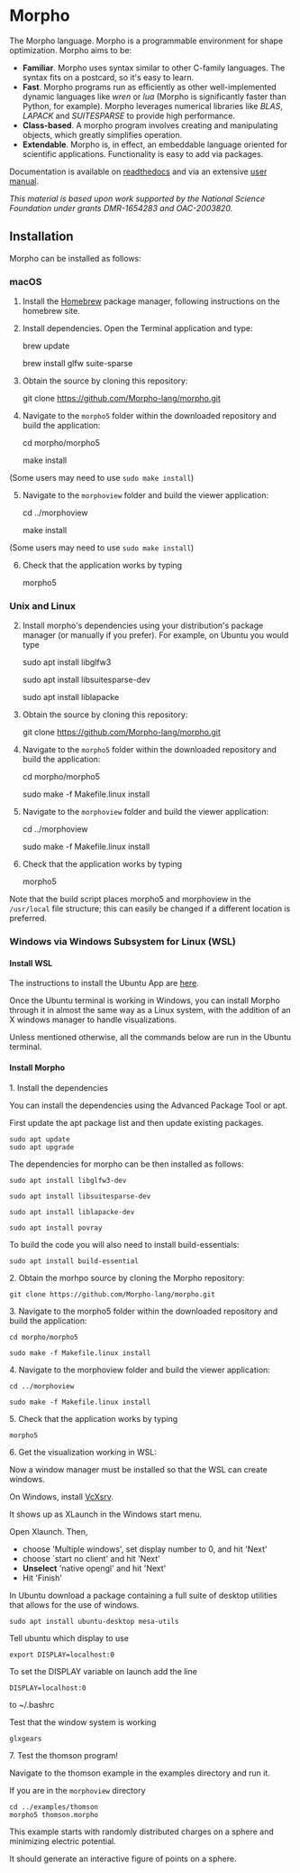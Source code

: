 # Morpho
The Morpho language. Morpho is a programmable environment for shape optimization. Morpho aims to be:

* **Familiar**. Morpho uses syntax similar to other C-family languages. The syntax fits on a postcard, so it's easy to learn.
* **Fast**. Morpho programs run as efficiently as other well-implemented dynamic languages like *wren* or *lua* (Morpho is significantly faster than Python, for example). Morpho leverages numerical libraries like *BLAS*, *LAPACK* and *SUITESPARSE* to provide high performance.
* **Class-based**. A morpho program involves creating and manipulating objects, which greatly simplifies operation.
* **Extendable**. Morpho is, in effect, an embeddable language oriented for scientific applications. Functionality is easy to add via packages.

Documentation is available on [readthedocs](https://morpho-lang.readthedocs.io/en/latest/) and via an extensive [user manual](https://github.com/Morpho-lang/morpho/blob/main/manual/manual.pdf).

*This material is based upon work supported by the National Science Foundation under grants DMR-1654283 and OAC-2003820.*

## Installation

Morpho can be installed as follows:

### macOS

1. Install the [Homebrew](https://brew.sh) package manager, following instructions on the homebrew site.

2. Install dependencies. Open the Terminal application and type:

    brew update

    brew install glfw suite-sparse

3. Obtain the source by cloning this repository:

    git clone https://github.com/Morpho-lang/morpho.git

4. Navigate to the `morpho5` folder within the downloaded repository and build the application:

    cd morpho/morpho5

    make install

(Some users may need to use `sudo make install`)

5. Navigate to the `morphoview` folder and build the viewer application:

    cd ../morphoview

    make install

(Some users may need to use `sudo make install`)

6. Check that the application works by typing

    morpho5

### Unix and Linux

2. Install morpho's dependencies using your distribution's package manager (or manually if you prefer). For example, on Ubuntu you would type

    sudo apt install libglfw3

    sudo apt install libsuitesparse-dev

    sudo apt install liblapacke

3. Obtain the source by cloning this repository:

    git clone https://github.com/Morpho-lang/morpho.git

4. Navigate to the `morpho5` folder within the downloaded repository and build the application:

    cd morpho/morpho5

    sudo make -f Makefile.linux install

5. Navigate to the `morphoview` folder and build the viewer application:

    cd ../morphoview

    sudo make -f Makefile.linux install

6. Check that the application works by typing

    morpho5

Note that the build script places morpho5 and morphoview in the `/usr/local` file structure; this can easily be changed if a different location is preferred.

### Windows via Windows Subsystem for Linux (WSL)

#### Install WSL

The instructions to install the Ubuntu App are [here](https://ubuntu.com/tutorials/ubuntu-on-windows#1-overview).

Once the Ubuntu terminal is working in Windows, you can install Morpho through it in almost the same way as a Linux system, with the addition of an X windows manager to handle visualizations. 

Unless mentioned otherwise, all the commands below are run in the Ubuntu terminal.

#### Install Morpho

1\. Install the dependencies

You can install the dependencies using the Advanced Package Tool or apt. 

First update the apt package list and then update existing packages. 

```
sudo apt update
sudo apt upgrade
```


The dependencies for morpho can be then installed as follows:
```
sudo apt install libglfw3-dev

sudo apt install libsuitesparse-dev

sudo apt install liblapacke-dev

sudo apt install povray
```

To build the code you will also need to install build-essentials:

```
sudo apt install build-essential
```

2\. Obtain the morhpo source by cloning the Morpho repository:
```
git clone https://github.com/Morpho-lang/morpho.git
```

3\. Navigate to the morpho5 folder within the downloaded repository and build the application:

```
cd morpho/morpho5

sudo make -f Makefile.linux install
```

4\. Navigate to the morphoview folder and build the viewer application:

```
cd ../morphoview

sudo make -f Makefile.linux install
```

5\. Check that the application works by typing

```
morpho5
```

6\. Get the visualization working in WSL:

Now a window manager must be installed so that the WSL can create windows.

On Windows, install [VcXsrv](https://sourceforge.net/projects/vcxsrv/).

It shows up as XLaunch in the Windows start menu.

Open Xlaunch. Then,

* choose 'Multiple windows', set display number to 0, and hit 'Next'
* choose `start no client' and hit 'Next'
* <b>Unselect</b> 'native opengl' and hit 'Next'
* Hit 'Finish'

In Ubuntu download a package containing a full suite of desktop utilities that allows for the use of windows.

```
sudo apt install ubuntu-desktop mesa-utils
````

Tell ubuntu which display to use

```
export DISPLAY=localhost:0
```

To set the DISPLAY variable on launch add the line
```
DISPLAY=localhost:0
```
to ~/.bashrc


Test that the window system is working
```
glxgears
```


7\. Test the thomson program!

Navigate to the thomson example in the examples directory and run it.

If you are in the `morphoview` directory

```
cd ../examples/thomson
morpho5 thomson.morpho
```

This example starts with randomly distributed charges on a sphere and minimizing electric potential.

It should generate an interactive figure of points on a sphere.
